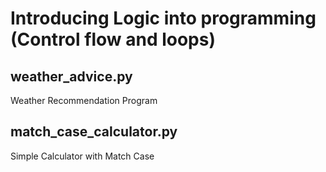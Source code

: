 # Introducing Logic into programming (Control flow and loops)

## weather_advice.py
Weather Recommendation Program

## match_case_calculator.py
Simple Calculator with Match Case

###